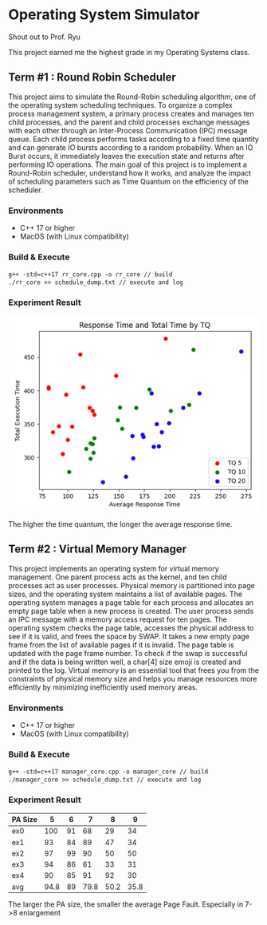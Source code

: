 # Operating System Simulator

Shout out to Prof. Ryu

This project earned me the highest grade in my Operating Systems class.

## Term #1 : Round Robin Scheduler

This project aims to simulate the Round-Robin scheduling algorithm, one of the operating system scheduling techniques. To organize a complex process management system, a primary process creates and manages ten child processes, and the parent and child processes exchange messages with each other through an Inter-Process Communication (IPC) message queue. Each child process performs tasks according to a fixed time quantity and can generate IO bursts according to a random probability. When an IO Burst occurs, it immediately leaves the execution state and returns after performing IO operations. The main goal of this project is to implement a Round-Robin scheduler, understand how it works, and analyze the impact of scheduling parameters such as Time Quantum on the efficiency of the scheduler.

### Environments
* C++ 17 or higher
* MacOS (with Linux compatibility)

### Build & Execute
```
g++ -std=c++17 rr_core.cpp -o rr_core // build
./rr_core >> schedule_dump.txt // execute and log
```

### Experiment Result
![Alt text](assets/image_exp_1.png)

The higher the time quantum, the longer the average response time.

## Term #2 : Virtual Memory Manager

This project implements an operating system for virtual memory management. One parent process acts as the kernel, and ten child processes act as user processes. Physical memory is partitioned into page sizes, and the operating system maintains a list of available pages. The operating system manages a page table for each process and allocates an empty page table when a new process is created. The user process sends an IPC message with a memory access request for ten pages. The operating system checks the page table, accesses the physical address to see if it is valid, and frees the space by SWAP. It takes a new empty page frame from the list of available pages if it is invalid. The page table is updated with the page frame number. To check if the swap is successful and if the data is being written well, a char[4] size emoji is created and printed to the log. Virtual memory is an essential tool that frees you from the constraints of physical memory size and helps you manage resources more efficiently by minimizing inefficiently used memory areas.

### Environments
* C++ 17 or higher
* MacOS (with Linux compatibility)

### Build & Execute
```
g++ -std=c++17 manager_core.cpp -o manager_core // build
./manager_core >> schedule_dump.txt // execute and log
```

### Experiment Result
|PA Size | 5 | 6 | 7 | 8 | 9 |
|-|-|-|-|-|-|
|ex0|100|91|68|29|34|
|ex1|93|84|89|47|34|
|ex2|97|99|90|50|50|
|ex3|94|86|61|33|31|
|ex4|90|85|91|92|30|
|avg|94.8|89|79.8|50.2|35.8|

The larger the PA size, the smaller the average Page Fault.
Especially in 7->8 enlargement